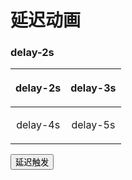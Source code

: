 # 延迟动画

### delay-2s

| <p class="animated">delay-2s</p> | <p class="animated">delay-3s</p> |
| :------------------------------: | :------------------------------: |
| <p class="animated">delay-4s</p> | <p class="animated">delay-5s</p> |

<button id="callFunc">延迟触发</button>

<script>
    let btn = document.getElementById('callFunc')
    let anim = document.getElementsByClassName('animated')
    btn.addEventListener('click', ()=>{
        for(let i = 0; i < anim.length; i++) {
            anim[i].classList.add('bounce', `delay-${i+2}s`)
            anim[i].addEventListener('animationend', ()=>{
                anim[i].classList.remove('bounce', `delay-${i+2}s`)
            })
        }
    })
   
</script>